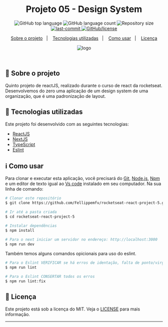 <h1 align="center"> Projeto 05 - Design System </h1>

<p align="center"> 
  <img alt="GitHub top language" src="https://img.shields.io/github/languages/top/Fellippemfv/rocketseat-react-project-5">

  <img alt="GitHub language count" src="https://img.shields.io/github/languages/count/Fellippemfv/rocketseat-react-project-5?color=red">

  <img alt="Repository size" src="https://img.shields.io/github/repo-size/Fellippemfv/rocketseat-react-project-5?color=yellow">
  
  <a href="https://github.com/Fellippemfv/rocketseat-react-project-5/commits/master">
  	<img alt="last-commit" src="https://img.shields.io/github/last-commit/Fellippemfv/rocketseat-react-project-5">
  </a>

  <a href="https://github.com/Fellippemfv/rocketseat-react-project-5/blob/master/LICENSE.md">
  	<img alt="GitHub/license" src="https://img.shields.io/github/license/Fellippemfv/rocketseat-react-project-5">
  </a>
</p>

<p align="center">
  <a href="#round_pushpin-sobre-o-projeto">Sobre o projeto</a>&nbsp;&nbsp;&nbsp;|&nbsp;&nbsp;&nbsp;
  <a href="#rocket-tecnologias-utilizadas">Tecnologias utilizadas</a>&nbsp;&nbsp;&nbsp;|&nbsp;&nbsp;&nbsp;
  <a href="#information_source-como-usar">Como usar</a>&nbsp;&nbsp;&nbsp;|&nbsp;&nbsp;&nbsp;
  <a href="#memo-licença">Licença</a>
</p>

<p align="center">
  <img alt="logo" title="logo" src="" />
</p>

<br>

## :round_pushpin: Sobre o projeto

Quinto projeto de reactJS, realizado durante o curso de react da rocketseat. Desenvolvemos do zero uma aplicação de um design system de uma organização, que é uma padronização de layout.


## :rocket: Tecnologias utilizadas

Este projeto foi desenvolvido com as seguintes tecnologias:

-  [ReactJS](https://pt-br.reactjs.org)
-  [NextJS](https://nextjs.org)
-  [TypeScript](https://www.typescriptlang.org)
-  [Eslint](https://eslint.org)

## :information_source: Como usar

Para clonar e executar esta aplicação, você precisará do [Git](https://git-scm.com), [Node.js](https://nodejs.org/en/), [Npm](https://www.npmjs.com/) e um editor de texto igual ao [Vs code](https://code.visualstudio.com/) instalado em seu computador. Na sua linha de comando:

```bash
# Clonar este repositório
$ git clone https://github.com/Fellippemfv/rocketseat-react-project-5.git

# Ir até a pasta criada
$ cd rocketseat-react-project-5

# Instalar dependências
$ npm install
```

<!-- Para rodar esta aplicação vamos precisar usar dois terminais para criar dois servidores em portas diferentes, uma porta para o frontend usando o vite e outra porta para nossa api-fake usando json-server. -->

```bash
# Para o next iniciar um servidor no endereço: http://localhost:3000
$ npm run dev
```

Também temos alguns comandos opicionais para uso do eslint.

```bash
# Para o Eslint VERIFICAR se há erros de identação, falta de ponto/virgula ou erro de importação
$ npm run lint

# Para o Eslint CONSERTAR todos os erros
$ npm run lint:fix
```
## :memo: Licença

Este projeto está sob a licença do MIT. Veja o [LICENSE](https://github.com/Fellippemfv/rocketseat-react-project-5/blob/master/LICENSE.md) para mais informação.

---